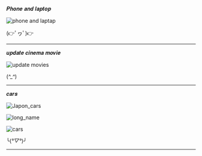 𝑷𝒉𝒐𝒏𝒆 𝒂𝒏𝒅 𝒍𝒂𝒑𝒕𝒐𝒑

![phone and laptap](https://github.com/noriakeivanfard/pythonClass/assets/137643989/632533ee-b4e9-426d-be5d-aa5182bfbd70)

(👉ﾟヮﾟ)👉
_____________________________________________________________________________________________________________

𝒖𝒑𝒅𝒂𝒕𝒆 𝒄𝒊𝒏𝒆𝒎𝒂 𝒎𝒐𝒗𝒊𝒆

![update movies](https://github.com/noriakeivanfard/pythonClass/assets/137643989/4359377d-9a6b-475c-b0e3-120154452c1b)

(*^_^*)
______________________________________________________________________________________________________________

𝒄𝒂𝒓𝒔

![Japon_cars](https://github.com/noriakeivanfard/pythonClass/assets/137643989/cd98d2b4-bdd1-4f51-a039-051f333f238d)

![long_name](https://github.com/noriakeivanfard/pythonClass/assets/137643989/edb6c432-0d81-4cd7-a91d-707d7b9cc8d3)

![cars](https://github.com/noriakeivanfard/pythonClass/assets/137643989/5028c501-0c8f-4580-84c2-fc3f5a41cb3f)

╰(*°▽°*)╯
____________________________________________________________________________________________________________________
